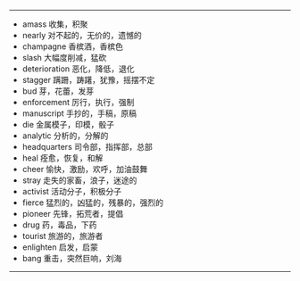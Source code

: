 ---
- amass  收集，积聚
- nearly  对不起的，无价的，遗憾的
- champagne  香槟酒，香槟色
- slash  大幅度削减，猛砍
- deterioration  恶化，降低，退化
- stagger  蹒跚，踌躇，犹豫，摇摆不定
- bud  芽，花蕾，发芽
- enforcement  厉行，执行，强制
- manuscript  手抄的，手稿，原稿
- die  金属模子，印模，骰子
- analytic  分析的，分解的
- headquarters  司令部，指挥部，总部
- heal  痊愈，恢复，和解
- cheer  愉快，激励，欢呼，加油鼓舞
- stray  走失的家畜，浪子，迷途的
- activist  活动分子，积极分子
- fierce  猛烈的，凶猛的，残暴的，强烈的
- pioneer  先锋，拓荒者，提倡
- drug  药，毒品，下药
- tourist  旅游的，旅游者
- enlighten  启发，启蒙
- bang  重击，突然巨响，刘海
---